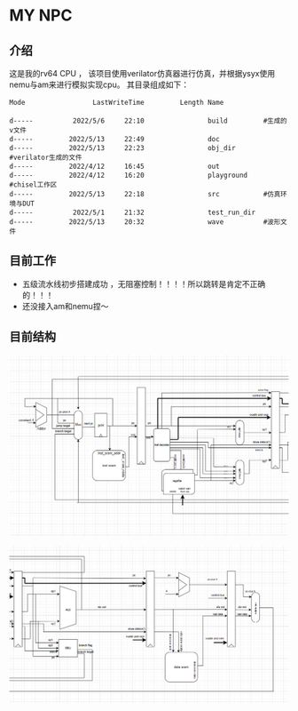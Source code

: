 # MY NPC 

## 介绍
这是我的rv64 CPU ， 该项目使用verilator仿真器进行仿真，并根据ysyx使用nemu与am来进行模拟实现cpu。
其目录组成如下：

~~~shell
Mode                 LastWriteTime         Length Name

d-----          2022/5/6     22:10                build 		#生成的v文件
d-----         2022/5/13     22:49                doc
d-----         2022/5/13     22:23                obj_dir		#verilator生成的文件
d-----         2022/4/12     16:45                out
d-----         2022/4/12     16:20                playground	#chisel工作区
d-----         2022/5/13     22:18                src			#仿真环境与DUT
d-----          2022/5/1     21:32                test_run_dir
d-----         2022/5/13     20:32                wave			#波形文件
~~~

## 目前工作
* 五级流水线初步搭建成功 ，无阻塞控制！！！！所以跳转是肯定不正确的！！！
* 还没接入am和nemu捏～

## 目前结构

![前半部分](./doc/pic/image-20220513144544795-16524243467541.png)

![后半部分](./doc/pic/image-20220513144558112.png)

